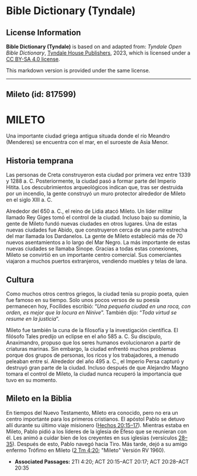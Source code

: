 # Bible Dictionary (Tyndale)

## License Information

**Bible Dictionary (Tyndale)** is based on and adapted from: _Tyndale Open Bible Dictionary_, [Tyndale House Publishers](https://tyndaleopenresources.com/), 2023, which is licensed under a [CC BY-SA 4.0 license](https://creativecommons.org/licenses/by-sa/4.0/legalcode.en).

This markdown version is provided under the same license.



--------------------------------

## Mileto (id: 817599)

MILETO
======

Una importante ciudad griega antigua situada donde el río Meandro (Menderes) se encuentra con el mar, en el suroeste de Asia Menor.

Historia temprana
-----------------

Las personas de Creta construyeron esta ciudad por primera vez entre 1339 y 1288 a. C. Posteriormente, la ciudad pasó a formar parte del Imperio Hitita. Los descubrimientos arqueológicos indican que, tras ser destruida por un incendio, la gente construyó un muro protector alrededor de Mileto en el siglo XIII a. C.

Alrededor del 650 a. C., el reino de Lidia atacó Mileto. Un líder militar llamado Rey Giges tomó el control de la ciudad. Incluso bajo su dominio, la gente de Mileto fundó nuevas ciudades en otros lugares. Una de estas nuevas ciudades fue Abido, que construyeron cerca de una parte estrecha del mar llamada los Dardanelos. La gente de Mileto estableció más de 70 nuevos asentamientos a lo largo del Mar Negro. La más importante de estas nuevas ciudades se llamaba Sinope. Gracias a todas estas conexiones, Mileto se convirtió en un importante centro comercial. Sus comerciantes viajaron a muchos puertos extranjeros, vendiendo muebles y telas de lana.

Cultura
-------

Como muchos otros centros griegos, la ciudad tenía su propio poeta, quien fue famoso en su tiempo. Solo unos pocos versos de su poesía permanecen hoy, Focílides escribió: “*Una pequeña ciudad en una roca, con orden, es mejor que la locura en Nínive*”. También dijo: “*Toda virtud se resume en la justicia*”.

Mileto fue también la cuna de la filosofía y la investigación científica. El filósofo Tales predijo un eclipse en el año 585 a. C. Su discípulo, Anaximandro, propuso que los seres humanos evolucionaron a partir de criaturas marinas. Sin embargo, la ciudad enfrentó muchos problemas porque dos grupos de personas, los ricos y los trabajadores, a menudo peleaban entre sí. Alrededor del año 495 a. C., el Imperio Persa capturó y destruyó gran parte de la ciudad. Incluso después de que Alejandro Magno tomara el control de Mileto, la ciudad nunca recuperó la importancia que tuvo en su momento.

Mileto en la Biblia
-------------------

En tiempos del Nuevo Testamento, Mileto era conocido, pero no era un centro importante para los primeros cristianos. El apóstol Pablo se detuvo allí durante su último viaje misionero ([Hechos 20:15–17](https://ref.ly/Acts20:15-Acts20:17)). Mientras estaba en Mileto, Pablo pidió a los líderes de la iglesia de Éfeso que se reunieran con él. Les animó a cuidar bien de los creyentes en sus iglesias (versículos [28–35](https://ref.ly/Acts20:28-Acts20:35)). Después de esto, Pablo navegó hacia Tiro. Más tarde, dejó a su amigo enfermo Trófimo en Mileto ([2 Tm 4:20](https://ref.ly/2Tim4:20); "Mileto" Versión RV 1960\).

* **Associated Passages:** 2TI 4:20; ACT 20:15–ACT 20:17; ACT 20:28–ACT 20:35

